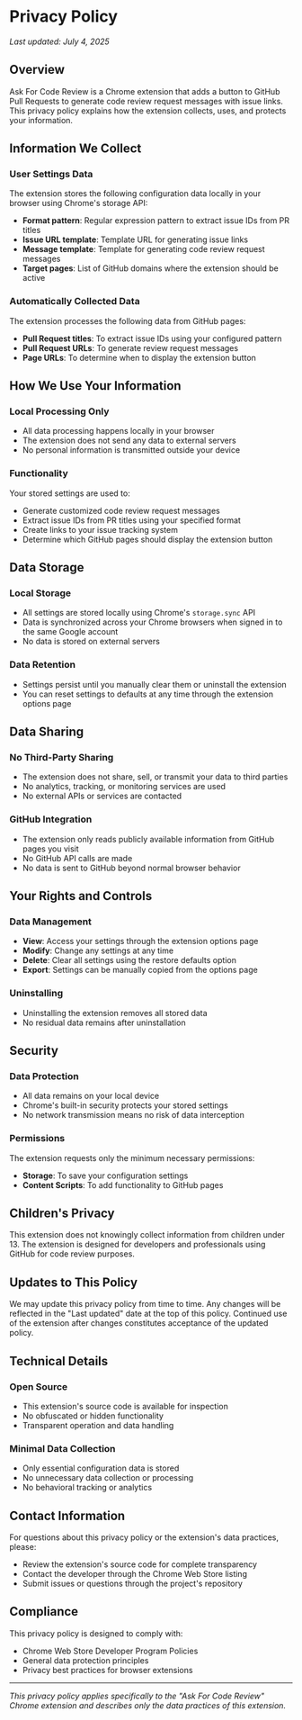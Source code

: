 # Privacy Policy

_Last updated: July 4, 2025_

## Overview

Ask For Code Review is a Chrome extension that adds a button to GitHub Pull Requests to generate code review request messages with issue links. This privacy policy explains how the extension collects, uses, and protects your information.

## Information We Collect

### User Settings Data

The extension stores the following configuration data locally in your browser using Chrome's storage API:

- **Format pattern**: Regular expression pattern to extract issue IDs from PR titles
- **Issue URL template**: Template URL for generating issue links
- **Message template**: Template for generating code review request messages
- **Target pages**: List of GitHub domains where the extension should be active

### Automatically Collected Data

The extension processes the following data from GitHub pages:

- **Pull Request titles**: To extract issue IDs using your configured pattern
- **Pull Request URLs**: To generate review request messages
- **Page URLs**: To determine when to display the extension button

## How We Use Your Information

### Local Processing Only

- All data processing happens locally in your browser
- The extension does not send any data to external servers
- No personal information is transmitted outside your device

### Functionality

Your stored settings are used to:

- Generate customized code review request messages
- Extract issue IDs from PR titles using your specified format
- Create links to your issue tracking system
- Determine which GitHub pages should display the extension button

## Data Storage

### Local Storage

- All settings are stored locally using Chrome's `storage.sync` API
- Data is synchronized across your Chrome browsers when signed in to the same Google account
- No data is stored on external servers

### Data Retention

- Settings persist until you manually clear them or uninstall the extension
- You can reset settings to defaults at any time through the extension options page

## Data Sharing

### No Third-Party Sharing

- The extension does not share, sell, or transmit your data to third parties
- No analytics, tracking, or monitoring services are used
- No external APIs or services are contacted

### GitHub Integration

- The extension only reads publicly available information from GitHub pages you visit
- No GitHub API calls are made
- No data is sent to GitHub beyond normal browser behavior

## Your Rights and Controls

### Data Management

- **View**: Access your settings through the extension options page
- **Modify**: Change any settings at any time
- **Delete**: Clear all settings using the restore defaults option
- **Export**: Settings can be manually copied from the options page

### Uninstalling

- Uninstalling the extension removes all stored data
- No residual data remains after uninstallation

## Security

### Data Protection

- All data remains on your local device
- Chrome's built-in security protects your stored settings
- No network transmission means no risk of data interception

### Permissions

The extension requests only the minimum necessary permissions:

- **Storage**: To save your configuration settings
- **Content Scripts**: To add functionality to GitHub pages

## Children's Privacy

This extension does not knowingly collect information from children under 13. The extension is designed for developers and professionals using GitHub for code review purposes.

## Updates to This Policy

We may update this privacy policy from time to time. Any changes will be reflected in the "Last updated" date at the top of this policy. Continued use of the extension after changes constitutes acceptance of the updated policy.

## Technical Details

### Open Source

- This extension's source code is available for inspection
- No obfuscated or hidden functionality
- Transparent operation and data handling

### Minimal Data Collection

- Only essential configuration data is stored
- No unnecessary data collection or processing
- No behavioral tracking or analytics

## Contact Information

For questions about this privacy policy or the extension's data practices, please:

- Review the extension's source code for complete transparency
- Contact the developer through the Chrome Web Store listing
- Submit issues or questions through the project's repository

## Compliance

This privacy policy is designed to comply with:

- Chrome Web Store Developer Program Policies
- General data protection principles
- Privacy best practices for browser extensions

---

_This privacy policy applies specifically to the "Ask For Code Review" Chrome extension and describes only the data practices of this extension._

